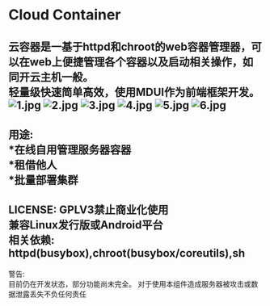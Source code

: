 # Cloud Container  
云容器是一基于httpd和chroot的web容器管理器，可以在web上便捷管理各个容器以及启动相关操作，如同开云主机一般。  
轻量级快速简单高效，使用MDUI作为前端框架开发。
![1.jpg](imgs/1.jpg)
![2.jpg](imgs/2.jpg)
![3.jpg](imgs/3.jpg)
![4.jpg](imgs/4.jpg)
![5.jpg](imgs/5.jpg)
![6.jpg](imgs/6.jpg)
---  
用途:  
*在线自用管理服务器容器  
*租借他人  
*批量部署集群  
---   
LICENSE: GPLV3禁止商业化使用  
兼容Linux发行版或Android平台  
相关依赖: httpd(busybox),chroot(busybox/coreutils),sh  
---  
警告:  
目前仍在开发状态，部分功能尚未完全。 
对于使用本组件造成服务器被攻击或数据泄露丢失不负任何责任   